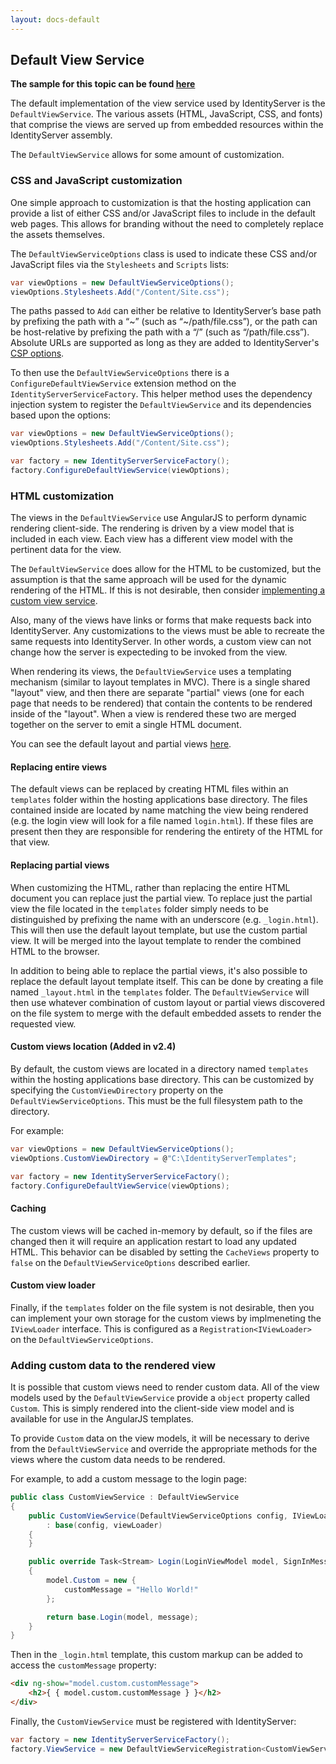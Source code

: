 ```yaml
---
layout: docs-default
---
```


## Default View Service

**The sample for this topic can be found [here](https://github.com/IdentityServer/IdentityServer3.Samples/tree/master/source/EmbeddedAssetsViewService)**

The default implementation of the view service used by IdentityServer is the `DefaultViewService`. The various assets (HTML, JavaScript, CSS, and fonts) that comprise the views are served up from embedded resources within the IdentityServer assembly.

The `DefaultViewService` allows for some amount of customization.

### CSS and JavaScript customization

One simple approach to customization is that the hosting application can provide a list of either CSS and/or JavaScript files to include in the default web pages. This allows for branding without the need to completely replace the assets themselves.

The `DefaultViewServiceOptions` class is used to indicate these CSS and/or JavaScript files via the `Stylesheets` and `Scripts` lists:

```csharp
var viewOptions = new DefaultViewServiceOptions();
viewOptions.Stylesheets.Add("/Content/Site.css");
```

The paths passed to `Add` can either be relative to IdentityServer’s base path by prefixing the path with a “~” (such as “~/path/file.css”), or the path can be host-relative by prefixing the path with a “/” (such as “/path/file.css”). Absolute URLs are  supported as long as they are added to IdentityServer's [CSP options](csp.html).

To then use the `DefaultViewServiceOptions` there is a `ConfigureDefaultViewService` extension method on the  `IdentityServerServiceFactory`. This helper method uses the dependency injection system to register the `DefaultViewService` and its dependencies based upon the options:

```csharp
var viewOptions = new DefaultViewServiceOptions();
viewOptions.Stylesheets.Add("/Content/Site.css");

var factory = new IdentityServerServiceFactory();
factory.ConfigureDefaultViewService(viewOptions);
```

### HTML customization

The views in the `DefaultViewService` use AngularJS to perform dynamic rendering client-side. The rendering is driven by a view model that is included in each view. Each view has a different view model with the pertinent data for the view.

The `DefaultViewService` does allow for the HTML to be customized, but the assumption is that the same approach will be used for the dynamic rendering of the HTML. If this is not desirable, then consider [implementing a custom view service](customViewService.html).

Also, many of the views have links or forms that make requests back into IdentityServer. Any customizations to the views must be able to recreate the same requests into IdentityServer. In other words, a custom view can not change how the server is expecteding to be invoked from the view.

When rendering its views, the `DefaultViewService` uses a templating mechanism (similar to layout templates in MVC). There is a single shared "layout" view, and then there are separate "partial" views (one for each page that needs to be rendered) that contain the contents to be rendered inside of the "layout". When a view is rendered these two are merged together on the server to emit a single HTML document.

You can see the default layout and partial views [here](https://github.com/IdentityServer/IdentityServer3/tree/master/source/Core/Services/DefaultViewService/PageAssets).

#### Replacing entire views

The default views can be replaced by creating HTML files within an `templates` folder within the hosting applications base directory. The files contained inside are located by name matching the view being rendered (e.g. the login view will look for a file named `login.html`). If these files are present then they are responsible for rendering the entirety of the HTML for that view.

#### Replacing partial views

When customizing the HTML, rather than replacing the entire HTML document you can replace just the partial view. To replace just the partial view the file located in the `templates` folder simply needs to be distinguished by prefixing the name with an underscore (e.g. `_login.html`). This will then use the default layout template, but use the custom partial view. It will be merged into the layout template to render the combined HTML to the browser.

In addition to being able to replace the partial views, it's also possible to replace the default layout template itself. This can be done by creating a file named `_layout.html` in the `templates` folder. The `DefaultViewService` will then use whatever combination of custom layout or partial views discovered on the file system to merge with the default embedded assets to render the requested view.

#### Custom views location (Added in v2.4)

By default, the custom views are located in a directory named `templates` within the hosting applications base directory. This can be customized by specifying the `CustomViewDirectory` property on the `DefaultViewServiceOptions`. This must be the full filesystem path to the directory.

For example:

```csharp
var viewOptions = new DefaultViewServiceOptions();
viewOptions.CustomViewDirectory = @"C:\IdentityServerTemplates";

var factory = new IdentityServerServiceFactory();
factory.ConfigureDefaultViewService(viewOptions);
```

#### Caching

The custom views will be cached in-memory by default, so if the files are changed then it will require an application restart to load any updated HTML. This behavior can be disabled by setting the `CacheViews` property to `false` on the `DefaultViewServiceOptions` described earlier.

#### Custom view loader

Finally, if the `templates` folder on the file system is not desirable, then you can implement your own storage for the custom views by implmeneting the `IViewLoader` interface. This is configured as a `Registration<IViewLoader>
    ` on the  `DefaultViewServiceOptions`.

### Adding custom data to the rendered view

It is possible that custom views need to render custom data. All of the view models used by the  `DefaultViewService` provide a `object` property called `Custom`. This is simply rendered into the client-side view model and is available for use in the AngularJS templates. 
    
To provide `Custom` data on the view models, it will be necessary to derive from the `DefaultViewService` and override the appropriate methods for the views where the custom data needs to be rendered. 

For example, to add a custom message to the login page:

```csharp
public class CustomViewService : DefaultViewService
{
    public CustomViewService(DefaultViewServiceOptions config, IViewLoader viewLoader)
        : base(config, viewLoader)
    {
    }

    public override Task<Stream> Login(LoginViewModel model, SignInMessage message)
    {
        model.Custom = new {
            customMessage = "Hello World!"
        };

        return base.Login(model, message);
    }
}
```

Then in the `_login.html` template, this custom markup can be added to access the `customMessage` property:

```html
<div ng-show="model.custom.customMessage">
    <h2>{ { model.custom.customMessage } }</h2>
</div>
```

Finally, the `CustomViewService` must be registered with IdentityServer:

```csharp
var factory = new IdentityServerServiceFactory();
factory.ViewService = new DefaultViewServiceRegistration<CustomViewService>();
```
